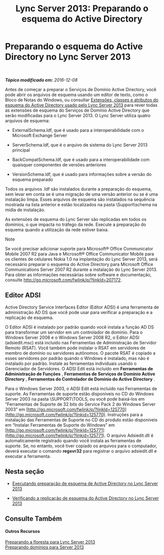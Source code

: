 ﻿---
title: 'Lync Server 2013: Preparando o esquema do Active Directory'
TOCTitle: Preparando o esquema do Active Directory
ms:assetid: 067726ae-fd3f-4133-a32f-26d2603ac674
ms:mtpsurl: https://technet.microsoft.com/pt-br/library/Gg398119(v=OCS.15)
ms:contentKeyID: 49305773
ms.date: 12/10/2016
mtps_version: v=OCS.15
ms.translationtype: HT
---

# Preparando o esquema do Active Directory no Lync Server 2013

 

_**Tópico modificado em:** 2016-12-08_

Antes de começar a preparar o Serviços de Domínio Active Directory, você pode abrir os arquivos de esquema usando um editor de texto, como o Bloco de Notas do Windows, ou consultar [Extensões, classes e atributos do esquema do Active Directory usado pelo Lync Server 2013](lync-server-2013-active-directory-schema-extensions-classes-and-attributes-used-by-lync-server.md) para rever todas as extensões de esquema do Serviços de Domínio Active Directory que serão modificadas para o Lync Server 2013. O Lync Server utiliza quatro arquivos de esquema:

  - ExternalSchema.ldf, que é usado para a interoperabilidade com o Microsoft Exchange Server

  - ServerSchema.ldf, que é o arquivo de sistema do Lync Server 2013 principal

  - BackCompatSchema.ldf, que é usado para a interoperabilidade com quaisquer componentes de versões anteriores

  - VersionSchema.ldf, que é usado para informações sobre a versão do esquema preparado

Todos os arquivos .ldf são instalados durante a preparação do esquema, sem levar em conta se é uma migração de uma versão anterior ou se é uma instalação limpa. Esses arquivos de esquema são instalados na sequência mostrada na lista anterior e estão localizados na pasta \\Support\\schema na mídia de instalação.

As extensões de esquema do Lync Server são replicadas em todos os domínios, o que impacta no tráfego da rede. Execute a preparação do esquema quando a utilização da rede estiver baixa.

> [!NOTE]  
> Se você precisar adicionar suporte para Microsoft® Office Communicator Mobile 2007 R2 para Java e Microsoft® Office Communicator Mobile para os clientes de celulares Nokia 1.0 na implantação do Lync Server 2013, será necessário preparar o esquema do Active Directory para Microsoft Office Communications Server 2007 R2 durante a instalação do Lync Server 2013. Para obter as informações necessárias sobre software e documentação, consulte <a href="http://go.microsoft.com/fwlink/p/?linkid=207172">http://go.microsoft.com/fwlink/p/?linkId=207172</a>.

## Editor ADSI

Active Directory Service Interfaces Editor (Editor ADSI) é uma ferramenta de administração AD DS que você pode usar para verificar a preparação e a replicação de esquema.

O Editor ADSI é instalado por padrão quando você instala a função AD DS para transformar um servidor em um controlador de domínio. Para o Windows Server 2008 e o Windows Server 2008 R2, o Editor ADSI (adsiedit.msc) está incluído nas Ferramentas de Administração de Servidor Remoto (RSAT). Você também pode instalar o RSAT em servidores de membro de domínio ou servidores autônomos. O pacote RSAT é copiado a esses servidores por padrão quando o Windows é instalado, mas não é instalado por padrão. Instale as ferramentas individuais usando o Gerenciador de Servidores. O ADSI Edit está incluído em **Ferramentas de Administração de Funções** , **Ferramentas de Serviços de Domínio Active Directory** , **Ferramentas do Controlador de Domínio do Active Directory** .

Para o Windows Server 2003, o ADSI Edit está incluído nas Ferramentas de suporte. As Ferramentas de suporte estão disponíveis no CD do Windows Server 2003 na pasta \\SUPPORT\\TOOLS, ou você pode baixá-los em “Ferramentas de Suporte de 32 bits do Service Pack 2 do Windows Server 2003” em [http://go.microsoft.com/fwlink/p/?linkId=125770](http://go.microsoft.com/fwlink/p/?linkid=125770). Instruções para a instalação das Ferramentas de Suporte no CD do produto estão disponíveis em “Instalar Ferramentas de Suporte do Windows” em [http://go.microsoft.com/fwlink/p/?linkId=125771](http://go.microsoft.com/fwlink/p/?linkid=125771). O arquivo Adsiedit.dll é automaticamente registrado quando você instala as ferramentas de suporte. Se, no entanto, você tiver copiado os arquivos para o computador, deverá executar o comando **regsvr32** para registrar o arquivo adsiedit.dll e executar a ferramenta.

## Nesta seção

  - [Executando preparação de esquema de Active Directory no Lync Server 2013](lync-server-2013-running-schema-preparation.md)

  - [Verificando a replicação de esquema do Active Directory no Lync Server 2013](lync-server-2013-verifying-schema-replication.md)

## Consulte Também

#### Outros Recursos

[Preparando a floresta para Lync Server 2013](lync-server-2013-preparing-the-forest.md)  
[Preparando domínios para Server 2013](lync-server-2013-preparing-domains.md)

